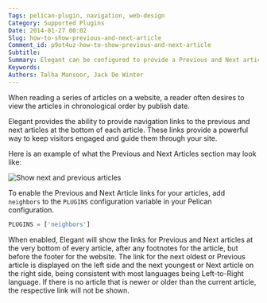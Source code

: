 ```yaml
---
Tags: pelican-plugin, navigation, web-design
Category: Supported Plugins
Date: 2014-01-27 00:02
Slug: how-to-show-previous-and-next-article
Comment_id: p9ot4uz-how-to-show-previous-and-next-article
Subtitle:
Summary: Elegant can be configured to provide a Previous and Next article link at the bottom of your articles. This allows for easier navigation through the site if you are looking at articles in published date order.
Keywords:
Authors: Talha Mansoor, Jack De Winter
---
```


When reading a series of articles on a website, a reader often desires to view the articles in
chronological order by publish date.

Elegant provides the ability to provide navigation links to the previous and next articles at
the bottom of each article. These links provide a powerful way to keep visitors engaged
and guide them through your site.

Here is an example of what the Previous and Next Articles section may look like:

![Show next and previous articles]({static}/images/elegant-theme_previous-next-article.png)

To enable the Previous and Next Article links for your articles, add `neighbors` to the
`PLUGINS` configuration variable in your Pelican configuration.

```python
PLUGINS = ['neighbors']
```

When enabled, Elegant will show the links for Previous and Next articles at the very bottom of
every article, after any footnotes for the article, but before the footer for the website. The
link for the next oldest or Previous article is displayed on the left side and the next
youngest or Next article on the right side, being consistent with most languages being
Left-to-Right language. If there is no article that is newer or older than the current article,
the respective link will not be shown.
